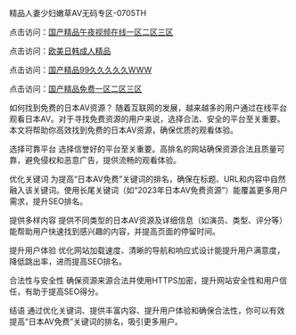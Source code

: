 精品人妻少妇嫩草AV无码专区-0705TH

点击访问：<a href="https://vassv.pages.dev/">国产精品午夜视频在线一区二区三区</a>

点击访问：<a href="https://tfda.pages.dev/">欧美日韩成人精品</a>

点击访问：<a href="https://bered.pages.dev/">国产精品99久久久久久WWW</a>

点击访问：<a href="https://rtj-3zo.pages.dev/">国产精品免费一区二区三区</a>



如何找到免费的日本AV资源？
随着互联网的发展，越来越多的用户通过在线平台观看日本AV。对于寻找免费资源的用户来说，选择合法、安全的平台至关重要。本文将帮助你高效找到免费的日本AV资源，确保优质的观看体验。

选择可靠平台
选择信誉好的平台至关重要。高排名的网站确保资源合法且质量可靠，避免侵权和恶意广告，提供流畅的观看体验。

优化关键词
为提高“日本AV免费”关键词的排名，确保在标题、URL和内容中自然融入该关键词。使用长尾关键词（如“2023年日本AV免费资源”）能覆盖更多用户需求，提升SEO排名。

提供多样内容
提供不同类型的日本AV资源及详细信息（如演员、类型、评分等）能帮助用户快速找到感兴趣的内容，并提高页面的停留时间。

提升用户体验
优化网站加载速度、清晰的导航和响应式设计能提升用户满意度，降低跳出率，进而提高SEO排名。

合法性与安全性
确保资源来源合法并使用HTTPS加密，提升网站安全性和用户信任，有助于提高SEO得分。

结语
通过优化关键词、提供丰富内容、提升用户体验和确保合法性，你可以有效提高“日本AV免费”关键词的排名，吸引更多用户。









<span style="display:none;">[Canonical link]( https://github.com/fb45154/41555 ）</span>
